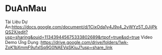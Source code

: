 # DuAnMau
Tài Liệu Dự Án:https://docs.google.com/document/d/1CixOda1y4J9x4_2yWYz5T_0JijPkQS2X/edit?usp=sharing&ouid=113439445675333802689&rtpof=true&sd=true
Video Demo Ứng Dụng :https://drive.google.com/drive/folders/1wk-ZoK1bXmmF9ufxISq9G0NAEVqSKiuJ?usp=share_link
